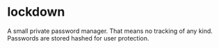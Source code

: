 # lockdown
A small private password manager. That means no tracking of any kind. Passwords are stored hashed for user protection.
